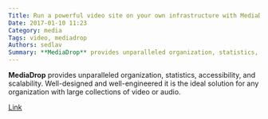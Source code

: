 ```yaml
---
Title: Run a powerful video site on your own infrastructure with MediaDrop
Date: 2017-01-10 11:23
Category: media
Tags: video, mediadrop
Authors: sedlav
Summary: **MediaDrop** provides unparalleled organization, statistics, accessibility, and scalability. Well-designed and well-engineered
---
```


**MediaDrop** provides unparalleled organization, statistics, accessibility, and scalability. Well-designed and well-engineered it is the ideal solution for any organization with large collections of video or audio.

[Link](http://mediadrop.net/)
